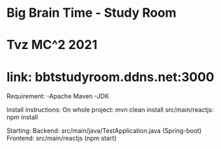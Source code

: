 # Big Brain Time - Study Room
# Tvz MC^2 2021

# link: bbtstudyroom.ddns.net:3000

Requirement:
-Apache Maven
-JDK

Install instructions:
On whole project: mvn clean install
src/main/reactjs: npm install

Starting:
Backend: src/main/java/TestApplication.java (Spring-boot)
Frontend: src/main/reactjs (npm start)
